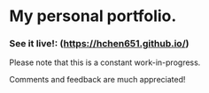 # My personal portfolio. 

### See it live!: (https://hchen651.github.io/)

Please note that this is a constant work-in-progress.

Comments and feedback are much appreciated!
